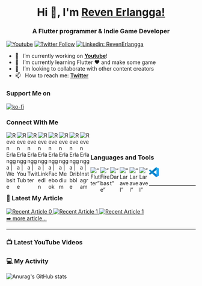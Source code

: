 <h1 align="center"> Hi 👋, I'm <a href="https://www.youtube.com/channel/UCmX0A6hZcnIsHAiXOQsJ0pQ">Reven Erlangga!</a></h1>
<h3 align="center">A Flutter programmer & Indie Game Developer</h3>

[![Youtube](https://img.shields.io/static/v1?label=RevenErlangga&message=Subscribe&logo=YouTube&color=FF0000&style=for-the-badge)][youtube]
[![Twitter Follow](https://img.shields.io/twitter/follow/RevenErlangga?color=1DA1F2&label=Followers&logo=twitter&style=for-the-badge)][twitter]
[![Linkedin: RevenErlangga](https://img.shields.io/badge/-CONNECT-blue?style=for-the-badge&logo=Linkedin&link=https://www.linkedin.com/in/reven-erlangga)][linkedin]



- 🔭 &ensp;I’m currently working on [**Youtube**][youtube]!
- 🌱 &ensp;I’m currently learning Flutter ❤️ and make some game
- 👯 &ensp;I’m looking to collaborate with other content creators
- 📫 &ensp;How to reach me: [**Twitter**][twitter]

### Support Me on

[![ko-fi](https://ko-fi.com/img/githubbutton_sm.svg)](https://ko-fi.com/R5R27Z8R8)

### Connect With Me

[<img align="left" alt="Reven Erlangga | Website" width="28px" src="https://img.icons8.com/ultraviolet/40/000000/domain.png" />][website]
[<img align="left" alt="Reven Erlangga | YouTube" width="28px" src="https://img.icons8.com/color/24/000000/youtube-play--v1.png" />][youtube]
[<img align="left" alt="Reven Erlangga | Twitter" width="28px" src="https://img.icons8.com/color/24/000000/twitter--v1.png" />][twitter]
[<img align="left" alt="Reven Erlangga | LinkedIn" width="28px" src="https://img.icons8.com/color/24/000000/linkedin--v1.png" />][linkedin]
[<img align="left" alt="Reven Erlangga | Facebook" width="28px" src="https://img.icons8.com/color/24/000000/facebook-new.png" />][facebook]
[<img align="left" alt="Reven Erlangga | Medium" width="28px" src="https://img.icons8.com/color-glass/48/000000/medium-logo.png" />][medium]
[<img align="left" alt="Reven Erlangga | Dribbble" width="28px" src="https://img.icons8.com/office/50/000000/dribbble.png" />][dribbble]
[<img align="left" alt="Reven Erlangga | Instagram" width="28px" src="https://img.icons8.com/color/24/000000/instagram-new--v1.png" />][instagram]

<br />
<br />

### Languages and Tools
[<img align="left" alt=“Flutter” width="26px" src="https://www.vectorlogo.zone/logos/flutterio/flutterio-icon.svg" />][null]
[<img align="left" alt=“Firebase” width="26px" src="https://www.vectorlogo.zone/logos/firebase/firebase-icon.svg" />][null]
[<img align="left" alt=“Dart” width="26px" src="https://www.vectorlogo.zone/logos/dartlang/dartlang-icon.svg" />][null]
[<img align="left" alt=“Laravel” width="26px" src="https://www.vectorlogo.zone/logos/laravel/laravel-icon.svg" />][null]
[<img align="left" alt=“Laravel” width="26px" src="https://www.vectorlogo.zone/logos/unity3d/unity3d-icon.svg" />][null]
[<img align="left" alt=“Laravel” width="26px" src="https://www.vectorlogo.zone/logos/vuejs/vuejs-icon.svg" />][null]
[<img align="left" alt=“Github” width="26px" src="https://raw.githubusercontent.com/github/explore/80688e429a7d4ef2fca1e82350fe8e3517d3494d/topics/visual-studio-code/visual-studio-code.png" />][null]

<br />
<br />

---

### 📕 Latest My Article
<!-- BLOG-POST-LIST -->
<a target="_blank" href="https://github-readme-medium-recent-article.vercel.app/medium/@reven.erlangga/0"><img src="https://github-readme-medium-recent-article.vercel.app/medium/@reven.erlangga/0" alt="Recent Article 0"> 
<a target="_blank" href="https://github-readme-medium-recent-article.vercel.app/medium/@reven.erlangga/1"><img src="https://github-readme-medium-recent-article.vercel.app/medium/@reven.erlangga/1" alt="Recent Article 1"> 
<a target="_blank" href="https://github-readme-medium-recent-article.vercel.app/medium/@reven.erlangga/2"><img src="https://github-readme-medium-recent-article.vercel.app/medium/@reven.erlangga/2" alt="Recent Article 1"> 
<br />
➡️ [more article...](https://medium.com/@reven.erlangga)
<!-- BLOG-POST-LIST -->

---

### 📺 Latest YouTube Videos

<!-- YOUTUBE:START -->
<!-- YOUTUBE:END -->

### 💻 My Activity
![Anurag's GitHub stats](https://github-readme-stats.vercel.app/api?username=reven-erlangga&show_icons=true)

[null]: #
[website]: https://reven-erlangga.netlify.app
[dribbble]: https://dribbble.com/reven_erlangga
[twitter]: https://twitter.com/RevenErlangga
[youtube]: https://www.youtube.com/channel/UCmX0A6hZcnIsHAiXOQsJ0pQ
[linkedin]: https://www.linkedin.com/in/reven-erlangga-001a1b137
[github]: https://github.com/reven-erlangga
[instagram]: https://www.instagram.com/reven.erlangga
[facebook]: https://www.facebook.com/reven.ferlian
[medium]: https://medium.com/@reven.erlangga
